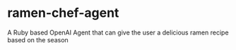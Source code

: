# ramen-chef-agent
A Ruby based OpenAI Agent that can give the user a delicious ramen recipe based on the season
